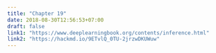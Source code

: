 ```yaml
---
title: "Chapter 19"
date: 2018-08-30T12:56:53+07:00
draft: false
link1: "https://www.deeplearningbook.org/contents/inference.html"
link2: "https://hackmd.io/9ETvlQ_0TU-2jrzwDKUWuw"
---
```


